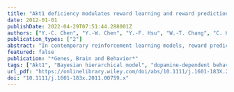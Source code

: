```yaml
---
title: "Akt1 deficiency modulates reward learning and reward prediction error in mice"
date: 2012-01-01
publishDate: 2022-04-29T07:51:44.288001Z
authors: ["Y.-C. Chen", "Y.-W. Chen", "Y.-F. Hsu", "W.-T. Chang", "C. K. Hsiao", "M.-Y. Min", "W.-S. Lai"]
publication_types: ["2"]
abstract: "In contemporary reinforcement learning models, reward prediction error (RPE), the difference between the expected and actual reward, is thought to guide action value learning through the firing activity of dopaminergic neurons. Given the importance of dopamine in reward learning and the involvement of Akt1 in dopamine-dependent behaviors, the aim of this study was to investigate whether Akt1 deficiency modulates reward learning and the magnitude of RPE using Akt1 mutant mice as a model. In comparison to wild-type littermate controls, the expression of Akt1 proteins in mouse brains occurred in a gene-dosage-dependent manner and Akt1 heterozygous (HET) mice exhibited impaired striatal Akt1 activity under methamphetamine challenge. No genotypic difference was found in the basal levels of dopamine and its metabolites. In a series of reward-related learning tasks, HET mice displayed a relatively efficient method of updating reward information from the environment during the acquisition phase of the two natural reward tasks and in the reverse section of the dynamic foraging T-maze but not in methamphetamine-induced or aversive-related reward learning. The implementation of a standard reinforcement learning model and the Bayesian hierarchical parameter estimation show that HET mice have higher RPE magnitudes and that their action values are updated more rapidly among all three test sections in T-maze. These results indicate that Akt1 deficiency modulates natural reward learning and RPE. This study showed a promising avenue for investigating RPE in mutant mice and provided evidence for the potential link from genetic deficiency, to neurobiological abnormalities, to impairment in higher-order cognitive functioning."
featured: false
publication: "*Genes, Brain and Behavior*"
tags: ["Akt1", "Bayesian hierarchical model", "dopamine-dependent behaviors", "dynamic foraging T-maze", "methamphetamine", "mice", "reinforcement learning model", "reward learning", "reward prediction error"]
url_pdf: "https://onlinelibrary.wiley.com/doi/abs/10.1111/j.1601-183X.2011.00759.x"
doi: "10.1111/j.1601-183x.2011.00759.x"
---
```


